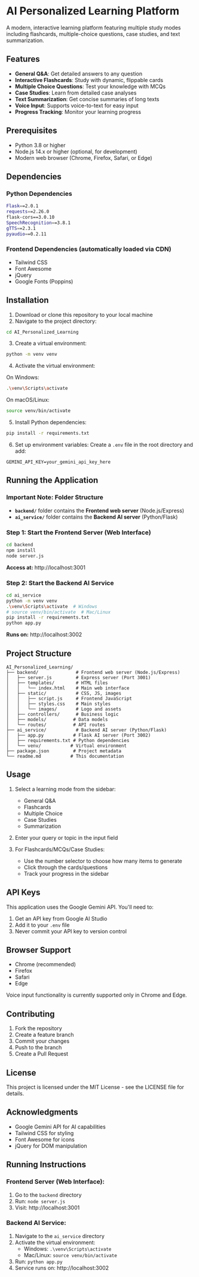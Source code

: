 # AI Personalized Learning Platform

A modern, interactive learning platform featuring multiple study modes including flashcards, multiple-choice questions, case studies, and text summarization.

## Features

- **General Q&A**: Get detailed answers to any question
- **Interactive Flashcards**: Study with dynamic, flippable cards
- **Multiple Choice Questions**: Test your knowledge with MCQs
- **Case Studies**: Learn from detailed case analyses
- **Text Summarization**: Get concise summaries of long texts
- **Voice Input**: Supports voice-to-text for easy input
- **Progress Tracking**: Monitor your learning progress

## Prerequisites

- Python 3.8 or higher
- Node.js 14.x or higher (optional, for development)
- Modern web browser (Chrome, Firefox, Safari, or Edge)

## Dependencies

### Python Dependencies
```bash
Flask==2.0.1
requests==2.26.0
flask-cors==3.0.10
SpeechRecognition==3.8.1
gTTS==2.3.1
pyaudio==0.2.11
```

### Frontend Dependencies (automatically loaded via CDN)
- Tailwind CSS
- Font Awesome
- jQuery
- Google Fonts (Poppins)

## Installation

1. Download or clone this repository to your local machine
2. Navigate to the project directory:
```bash
cd AI_Personalized_Learning
```

3. Create a virtual environment:
```bash
python -m venv venv
```

4. Activate the virtual environment:

On Windows:
```bash
.\venv\Scripts\activate
```

On macOS/Linux:
```bash
source venv/bin/activate
```

5. Install Python dependencies:
```bash
pip install -r requirements.txt
```

6. Set up environment variables:
Create a `.env` file in the root directory and add:
```
GEMINI_API_KEY=your_gemini_api_key_here
```

## Running the Application

### **Important Note: Folder Structure**
- **`backend/`** folder contains the **Frontend web server** (Node.js/Express)
- **`ai_service/`** folder contains the **Backend AI server** (Python/Flask)

### **Step 1: Start the Frontend Server (Web Interface)**
```bash
cd backend
npm install
node server.js
```
**Access at:** http://localhost:3001

### **Step 2: Start the Backend AI Service**
```bash
cd ai_service
python -m venv venv
.\venv\Scripts\activate  # Windows
# source venv/bin/activate  # Mac/Linux
pip install -r requirements.txt
python app.py
```
**Runs on:** http://localhost:3002

## Project Structure

```
AI_Personalized_Learning/
├── backend/              # Frontend web server (Node.js/Express)
│   ├── server.js         # Express server (Port 3001)
│   ├── templates/        # HTML files
│   │   └── index.html    # Main web interface
│   ├── static/           # CSS, JS, images
│   │   ├── script.js     # Frontend JavaScript
│   │   ├── styles.css    # Main styles
│   │   └── images/       # Logo and assets
│   ├── controllers/      # Business logic
│   ├── models/          # Data models
│   └── routes/          # API routes
├── ai_service/           # Backend AI server (Python/Flask)
│   ├── app.py           # Flask AI server (Port 3002)
│   ├── requirements.txt # Python dependencies
│   └── venv/           # Virtual environment
├── package.json         # Project metadata
└── readme.md           # This documentation
```

## Usage

1. Select a learning mode from the sidebar:
   - General Q&A
   - Flashcards
   - Multiple Choice
   - Case Studies
   - Summarization

2. Enter your query or topic in the input field
3. For Flashcards/MCQs/Case Studies:
   - Use the number selector to choose how many items to generate
   - Click through the cards/questions
   - Track your progress in the sidebar

## API Keys

This application uses the Google Gemini API. You'll need to:
1. Get an API key from Google AI Studio
2. Add it to your `.env` file
3. Never commit your API key to version control

## Browser Support

- Chrome (recommended)
- Firefox
- Safari
- Edge

Voice input functionality is currently supported only in Chrome and Edge.

## Contributing

1. Fork the repository
2. Create a feature branch
3. Commit your changes
4. Push to the branch
5. Create a Pull Request

## License

This project is licensed under the MIT License - see the LICENSE file for details.

## Acknowledgments

- Google Gemini API for AI capabilities
- Tailwind CSS for styling
- Font Awesome for icons
- jQuery for DOM manipulation

## Running Instructions

### **Frontend Server (Web Interface):**
1. Go to the `backend` directory
2. Run: `node server.js`
3. Visit: http://localhost:3001

### **Backend AI Service:**
1. Navigate to the `ai_service` directory
2. Activate the virtual environment:
   - Windows: `.\venv\Scripts\activate`
   - Mac/Linux: `source venv/bin/activate`
3. Run: `python app.py`
4. Service runs on: http://localhost:3002

    
